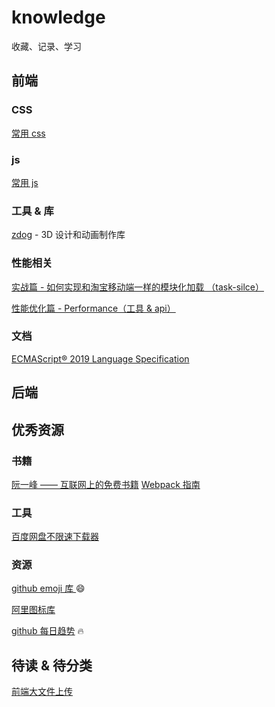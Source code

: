 # knowledge
收藏、记录、学习

##  前端

### CSS

[常用 css](./css/common.md)

### js
[常用 js](./js/common.md)

### 工具 & 库
[zdog](https://github.com/metafizzy/zdog) - 3D 设计和动画制作库

### 性能相关
[实战篇 - 如何实现和淘宝移动端一样的模块化加载 （task-silce）](https://juejin.im/post/5d33fd0f5188256e820c80d4)

[性能优化篇 - Performance（工具 & api）](https://juejin.im/post/5c8fa71d5188252d785f0ea3)

### 文档
[ECMAScript® 2019 Language Specification](http://ecma-international.org/ecma-262/)

##  后端

## 优秀资源
### 书籍
[阮一峰 —— 互联网上的免费书籍](https://github.com/ruanyf/free-books)
[Webpack 指南](https://www.webpackjs.com/guides/)


### 工具
[百度网盘不限速下载器](https://github.com/b3log/baidu-netdisk-downloaderx)

### 资源
[github emoji 库 ](https://www.webfx.com/tools/emoji-cheat-sheet/) :smile: 

[阿里图标库](https://www.iconfont.cn/home/index)

[github 每日趋势](https://github.com/trending) :fire:

## 待读 & 待分类

[前端大文件上传](https://juejin.im/post/5cf765275188257c6b51775f)



